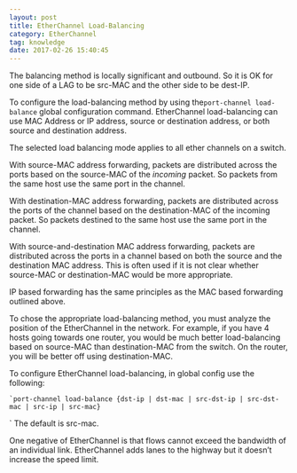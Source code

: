 ```yaml
---
layout: post
title: EtherChannel Load-Balancing
category: EtherChannel
tag: knowledge
date: 2017-02-26 15:40:45
---
```

The balancing method is locally significant and outbound. So it is OK for one side of a LAG to be src-MAC and the other side to be dest-IP.

To configure the load-balancing method by using the`port-channel load-balance` global configuration command. EtherChannel load-balancing can use MAC Address or IP address, source or destination address, or both source and destination address.

The selected load balancing mode applies to all ether channels on a switch.

With source-MAC address forwarding, packets are distributed across the ports based on the source-MAC of the *incoming* packet. So packets from the same host use the same port in the channel.

With destination-MAC address forwarding, packets are distributed across the ports of the channel based on the destination-MAC of the incoming packet. So packets destined to the same host use the same port in the channel.

With source-and-destination MAC address forwarding, packets are distributed across the ports in a channel based on both the source and the destination MAC address. This is often used if it is not clear whether source-MAC or destination-MAC would be more appropriate.

IP based forwarding has the same principles as the MAC based forwarding outlined above.

To chose the appropriate load-balancing method, you must analyze the position of the EtherChannel in the network. For example, if you have 4 hosts going towards one router, you would be much better load-balancing based on source-MAC  than destination-MAC from the switch. On the router, you will be better off using destination-MAC.

To configure EtherChannel load-balancing, in global config use the following:
```
`port-channel load-balance {dst-ip | dst-mac | src-dst-ip | src-dst-mac | src-ip | src-mac}
```
\`
The default is src-mac. 

One negative of EtherChannel is that flows cannot exceed the bandwidth of an individual link. EtherChannel adds lanes to the highway but it doesn’t increase the speed limit.